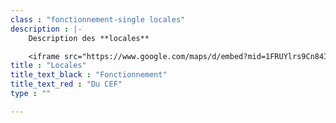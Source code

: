 ```yaml
---
class : "fonctionnement-single locales"
description : |-
    Description des **locales**

    <iframe src="https://www.google.com/maps/d/embed?mid=1FRUYlrs9Cn84IFhX7ruzoRypZUI&ll=50.4357274196639%2C5.343371438675831&z=7" width="640" height="480"></iframe>
title : "Locales"
title_text_black : "Fonctionnement"
title_text_red : "Du CEF"
type : ""

---
```

